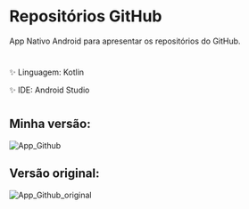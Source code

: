 # Repositórios GitHub


App Nativo Android para apresentar os repositórios do GitHub.

#
:sparkles: Linguagem: Kotlin

:sparkles: IDE: Android Studio

#
## Minha versão:

![App_Github](https://user-images.githubusercontent.com/107895708/182062630-04d49411-35d2-4324-934f-aefe958f5149.png)


## Versão original:

![App_Github_original](https://user-images.githubusercontent.com/107895708/182062643-21da716d-7455-48bc-a214-75d7f2e5cca7.png)

